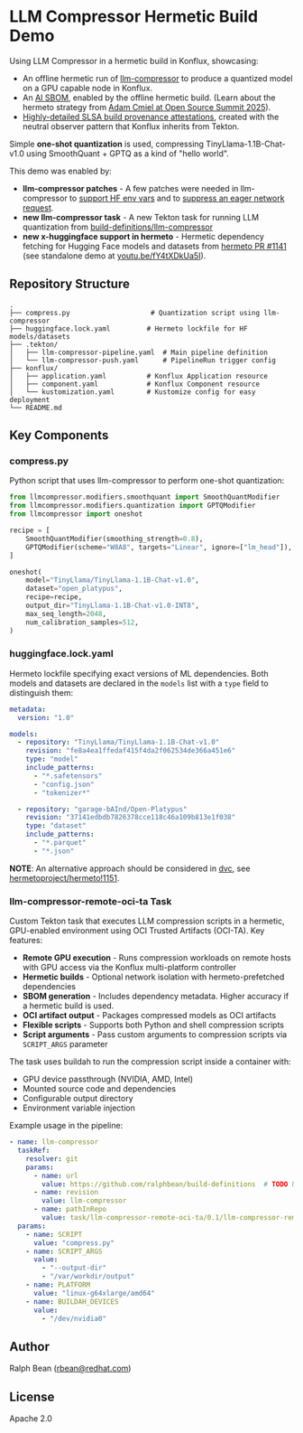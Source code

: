 # LLM Compressor Hermetic Build Demo

Using LLM Compressor in a hermetic build in Konflux, showcasing:

- An offline hermetic run of [llm-compressor](https://github.com/vllm-project/llm-compressor) to produce a quantized model on a GPU capable node in Konflux.
- An [AI SBOM](https://github.com/aibom-squad/SBOM-for-AI-Use-Cases), enabled by the offline hermetic build. (Learn about the hermeto strategy from [Adam Cmiel at Open Source Summit 2025](https://youtu.be/cwmdQI6uWWA)).
- [Highly-detailed SLSA build provenance attestations](https://developers.redhat.com/articles/2025/05/15/how-we-use-software-provenance-red-hat#attestation_example), created with the neutral observer pattern that Konflux inherits from Tekton.

Simple **one-shot quantization** is used, compressing TinyLlama-1.1B-Chat-v1.0 using SmoothQuant + GPTQ as a kind of "hello world".

This demo was enabled by:

- **llm-compressor patches** - A few patches were needed in llm-compressor to [support HF env vars](https://github.com/vllm-project/llm-compressor/pull/1902) and to [suppress an eager network request](https://github.com/vllm-project/llm-compressor/pull/1954).
- **new llm-compressor task** - A new Tekton task for running LLM quantization from [build-definitions/llm-compressor](https://github.com/ralphbean/build-definitions/tree/llm-compressor)
- **new x-huggingface support in hermeto** - Hermetic dependency fetching for Hugging Face models and datasets from [hermeto PR #1141](https://github.com/hermetoproject/hermeto/pull/1141) (see standalone demo at [youtu.be/fY4tXDkUa5I](https://youtu.be/fY4tXDkUa5I)).

## Repository Structure

```
.
├── compress.py                    # Quantization script using llm-compressor
├── huggingface.lock.yaml         # Hermeto lockfile for HF models/datasets
├── .tekton/
│   ├── llm-compressor-pipeline.yaml  # Main pipeline definition
│   └── llm-compressor-push.yaml      # PipelineRun trigger config
├── konflux/
│   ├── application.yaml          # Konflux Application resource
│   ├── component.yaml            # Konflux Component resource
│   └── kustomization.yaml        # Kustomize config for easy deployment
└── README.md
```

## Key Components

### compress.py

Python script that uses llm-compressor to perform one-shot quantization:

```python
from llmcompressor.modifiers.smoothquant import SmoothQuantModifier
from llmcompressor.modifiers.quantization import GPTQModifier
from llmcompressor import oneshot

recipe = [
    SmoothQuantModifier(smoothing_strength=0.8),
    GPTQModifier(scheme="W8A8", targets="Linear", ignore=["lm_head"]),
]

oneshot(
    model="TinyLlama/TinyLlama-1.1B-Chat-v1.0",
    dataset="open_platypus",
    recipe=recipe,
    output_dir="TinyLlama-1.1B-Chat-v1.0-INT8",
    max_seq_length=2048,
    num_calibration_samples=512,
)
```

### huggingface.lock.yaml

Hermeto lockfile specifying exact versions of ML dependencies. Both models and datasets are declared in the `models` list with a `type` field to distinguish them:

```yaml
metadata:
  version: "1.0"

models:
  - repository: "TinyLlama/TinyLlama-1.1B-Chat-v1.0"
    revision: "fe8a4ea1ffedaf415f4da2f062534de366a451e6"
    type: "model"
    include_patterns:
      - "*.safetensors"
      - "config.json"
      - "tokenizer*"

  - repository: "garage-bAInd/Open-Platypus"
    revision: "37141edbdb7826378cce118c46a109b813e1f038"
    type: "dataset"
    include_patterns:
      - "*.parquet"
      - "*.json"
```

**NOTE**: An alternative approach should be considered in [dvc](https://dvc.org/), see [hermetoproject/hermeto!1151](https://github.com/hermetoproject/hermeto/pull/1151).

### llm-compressor-remote-oci-ta Task

Custom Tekton task that executes LLM compression scripts in a hermetic, GPU-enabled environment using OCI Trusted Artifacts (OCI-TA). Key features:

- **Remote GPU execution** - Runs compression workloads on remote hosts with GPU access via the Konflux multi-platform controller
- **Hermetic builds** - Optional network isolation with hermeto-prefetched dependencies
- **SBOM generation** - Includes dependency metadata. Higher accuracy if a hermetic build is used.
- **OCI artifact output** - Packages compressed models as OCI artifacts
- **Flexible scripts** - Supports both Python and shell compression scripts
- **Script arguments** - Pass custom arguments to compression scripts via `SCRIPT_ARGS` parameter

The task uses buildah to run the compression script inside a container with:
- GPU device passthrough (NVIDIA, AMD, Intel)
- Mounted source code and dependencies
- Configurable output directory
- Environment variable injection

Example usage in the pipeline:

```yaml
- name: llm-compressor
  taskRef:
    resolver: git
    params:
      - name: url
        value: https://github.com/ralphbean/build-definitions  # TODO Update this to a more proper repo.
      - name: revision
        value: llm-compressor
      - name: pathInRepo
        value: task/llm-compressor-remote-oci-ta/0.1/llm-compressor-remote-oci-ta.yaml
  params:
    - name: SCRIPT
      value: "compress.py"
    - name: SCRIPT_ARGS
      value:
        - "--output-dir"
        - "/var/workdir/output"
    - name: PLATFORM
      value: "linux-g64xlarge/amd64"
    - name: BUILDAH_DEVICES
      value:
        - "/dev/nvidia0"
```

## Author

Ralph Bean (rbean@redhat.com)

## License

Apache 2.0
